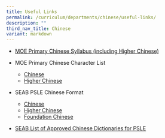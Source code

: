 ```yaml
---
title: Useful Links
permalink: /curriculum/departments/chinese/useful-links/
description: ""
third_nav_title: Chinese
variant: markdown
---
```

<ul>
<li><a href="https://www.moe.gov.sg/-/media/files/primary/chinese-primary-2015.pdf" target="_blank" rel="noopener">MOE Primary Chinese Syllabus (including Higher Chinese)</a></li>
</ul>
<ul>
<li>MOE Primary Chinese Character List</li>
<ul>
<li><a href="https://www.moe.gov.sg/-/media/files/primary/2015characterlistprimarychinese.pdf" target="_blank" rel="noopener">Chinese</a></li>
<li><a href="https://www.moe.gov.sg/-/media/files/primary/2015characterlistprimaryhigherchinese.pdf" target="_blank" rel="noopener">Higher Chinese</a></li>
</ul>
</ul>
<ul>
<li>SEAB PSLE Chinese Format</li>
<ul>
<li><a href="https://www.seab.gov.sg/content/syllabus/PSLE/2017_PSLE_Subject_info/0005_2017.pdf" target="_blank" rel="noopener">Chinese</a></li>
<li><a href="https://www.seab.gov.sg/content/syllabus/PSLE/2017_PSLE_Subject_info/0015_2017.pdf" target="_blank" rel="noopener">Higher Chinese</a></li>
<li><a href="https://www.seab.gov.sg/content/syllabus/PSLE/2017_PSLE_Subject_info/0025_2017.pdf" target="_blank" rel="noopener">Foundation Chinese</a></li>
</ul>
</ul>
<ul>
<li><a href="https://www.seab.gov.sg/docs/default-source/documents/list_of_dictionaries_for_examination.pdf" target="_blank" rel="noopener">SEAB List of Approved Chinese Dictionaries for PSLE</a></li>
</ul>
<ul>

</ul>
